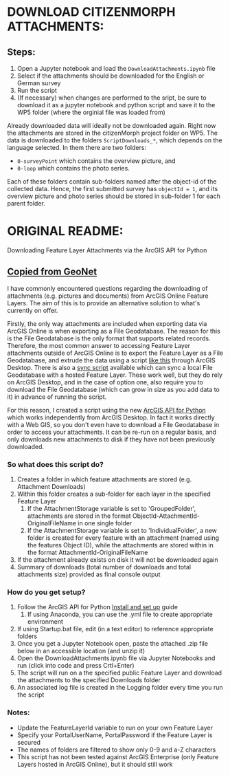 # DOWNLOAD CITIZENMORPH ATTACHMENTS:

## Steps:
1. Open a Jupyter notebook and load the `DownloadAttachments.ipynb` file
2. Select if the attachments should be downloaded for the English or German survey
3. Run the script
4. (If necessary) when changes are performed to the sript, be sure to download it as a jupyter notebook and python script and save it to the WP5 folder (where the orginial file was loaded from)


Already downloaded data will ideally not be downloaded again.
Right now the attachments are stored in the citizenMorph project folder on WP5. 
The data is downloaded to the folders `ScriptDownloads_*`, which depends on the language selected.  In them there are two folders:
- `0-surveyPoint` which contains the overview picture, and
- `0-loop` which contains the photo series.

Each of these folders contain sub-folders named after the object-id of the collected data. Hence, the first submitted survey has `objectId = 1`, and its overview picture and photo series should be stored in sub-folder 1 for each parent folder. 


# ORIGINAL README:
Downloading Feature Layer Attachments via the ArcGIS API for Python

## [Copied from GeoNet](https://geonet.esri.com/docs/DOC-10441-downloading-feature-layer-attachments)

I have commonly encountered questions regarding the downloading of attachments (e.g. pictures and documents) from ArcGIS Online Feature Layers. The aim of this is to provide an alternative solution to what's currently on offer.
 
Firstly, the only way attachments are included when exporting data via ArcGIS Online is when exporting as a File Geodatabase. The reason for this is the File Geodatabase is the only format that supports related records. Therefore, the most common answer to accessing Feature Layer attachments outside of ArcGIS Online is to export the Feature Layer as a File Geodatabase, and extrude the data using a script [like this](https://support.esri.com/en/technical-article/000011912) through ArcGIS Desktop. There is also a [sync script](https://gist.github.com/oevans/6992139) available which can sync a local File Geodatabase with a hosted Feature Layer. These work well, but they do rely on ArcGIS Desktop, and in the case of option one, also require you to download the File Geodatabase (which can grow in size as you add data to it) in advance of running the script.
 
For this reason, I created a script using the new [ArcGIS API for Python](https://developers.arcgis.com/python/) which works independently from ArcGIS Desktop. In fact it works directly with a Web GIS, so you don't even have to download a File Geodatabase in order to access your attachments. It can be re-run on a regular basis, and only downloads new attachments to disk if they have not been previously downloaded.

### So what does this script do?

1. Creates a folder in which feature attachments are stored (e.g. Attachment Downloads)
1. Within this folder creates a sub-folder for each layer in the specified Feature Layer
	1. If the AttachmentStorage variable is set to 'GroupedFolder', attachments are stored in the format ObjectId-AttachmentId-OriginalFileName in one single folder
	1. If the AttachmentStorage variable is set to 'IndividualFolder', a new folder is created for every feature with an attachment (named using the features Object ID), while the attachments are stored within in the format AttachmentId-OriginalFileName
1. If the attachment already exists on disk it will not be downloaded again
1. Summary of downloads (total number of downloads and total attachments size) provided as final console output

### How do you get setup?

1. Follow the ArcGIS API for Python [Install and set up](https://developers.arcgis.com/python/guide/install-and-set-up/) guide
	1. If using Anaconda, you can use the .yml file to create appropriate environment
1. If using Startup.bat file, edit (in a text editor) to reference appropriate folders
1. Once you get a Jupyter Notebook open, paste the attached .zip file below in an accessible location (and unzip it)
1. Open the DownloadAttachments.ipynb file via Jupyter Notebooks and run (click into code and press Crtl+Enter)
1. The script will run on a the specified public Feature Layer and download the attachments to the specified Downloads folder
1. An associated log file is created in the Logging folder every time you run the script

### Notes:

* Update the FeatureLayerId variable to run on your own Feature Layer
* Specify your PortalUserName, PortalPassword if the Feature Layer is secured
* The names of folders are filtered to show only 0-9 and a-Z characters
* This script has not been tested against ArcGIS Enterprise (only Feature Layers hosted in ArcGIS Online), but it should still work